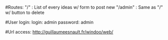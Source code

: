 #Routes:
  "/" : List of every ideas w/ form to post new
  "/admin" : Same as "/" w/ button to delete

#User login:
  login: admin
  password: admin

#Url access:
http://guillaumeesnault.fr/windoo/web/
